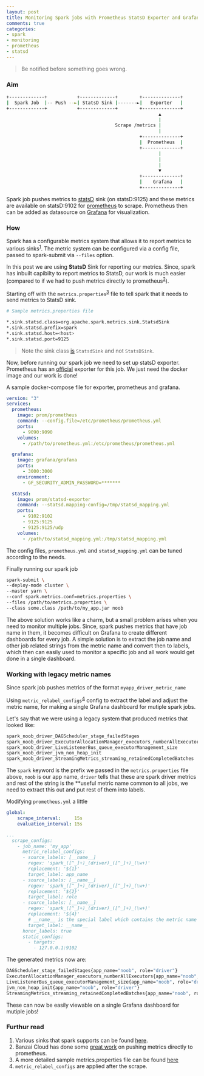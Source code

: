 ```yaml
---
layout: post
title: Monitoring Spark jobs with Prometheus StatsD Exporter and Grafana
comments: true
categories:
- spark
- monitoring
- prometheus
- statsd
---
```


> Be notified before something goes wrong.

### Aim

```bash
+-------------+           +-------------+        +--------------+
|  Spark Job  |-- Push --►| StatsD Sink |-------►|   Exporter   |
+-------------+           +-------------+        +--------------+
                                                        ▲
                                                        |
                                        Scrape /metrics |
                                                        |
                                                 +--------------+
                                                 |  Prometheus  |
                                                 +--------------+
                                                        |
                                                        |
                                                        |
                                                        ▼
                                                 +--------------+
                                                 |    Grafana   |
                                                 +--------------+
```

Spark job pushes metrics to [statsD](https://github.com/statsd/statsd) sink (on statsD:9125) and these metrics are available on statsD:9102 for [prometheus](https://prometheus.io/) to scrape. Prometheus then can be added as datasource on [Grafana](https://grafana.com/) for visualization.

### How

Spark has a configurable metrics system that allows it to report metrics to various sinks<sup>[1](#furthur-read)</sup>. The metric system can be configured via a config file, passed to spark-submit via `--files` option.

In this post we are using **StatsD** Sink for reporting our metrics. Since, spark has inbuilt capibilty to report metrics to StatsD, our work is much easier (compared to if we had to push metrics directly to prometheus<sup>[2](#furthur-read)</sup>).

Starting off with the `metrics.properties`<sup>[3](#furthur-read)</sup> file to tell spark that it needs to send metrics to StatsD sink.

```bash
# Sample metrics.properties file

*.sink.statsd.class=org.apache.spark.metrics.sink.StatsdSink
*.sink.statsd.prefix=spark
*.sink.statsd.host=<host>
*.sink.statsd.port=9125
```
> Note the sink class [is](https://github.com/apache/spark/blob/master/core/src/main/scala/org/apache/spark/metrics/sink/StatsdSink.scala#L29) `StatsdSink` and not `StatsDSink`.

Now, before running our spark job we need to set up statsD exporter. Prometheus has an [official](https://github.com/prometheus/statsd_exporter) exporter for this job. We just need the docker image and our work is done!

A sample docker-compose file for exporter, prometheus and grafana.
```yml
version: "3"
services:
  prometheus:
    image: prom/prometheus
    command: --config.file=/etc/prometheus/prometheus.yml
    ports:
      - 9090:9090
    volumes:
      - /path/to/prometheus.yml:/etc/prometheus/prometheus.yml

  grafana:
    image: grafana/grafana
    ports:
      - 3000:3000
    environment:
      - GF_SECURITY_ADMIN_PASSWORD=*******

  statsd:
    image: prom/statsd-exporter
    command: --statsd.mapping-config=/tmp/statsd_mapping.yml
    ports:
      - 9102:9102
      - 9125:9125
      - 9125:9125/udp
    volumes:
      - /path/to/statsd_mapping.yml:/tmp/statsd_mapping.yml
```
The config files, `prometheus.yml` and `statsd_mapping.yml` can be tuned according to the needs.

Finally running our spark job
```bash
spark-submit \
--deploy-mode cluster \
--master yarn \
--conf spark.metrics.conf=metrics.properties \
--files /path/to/metrics.properties \
--class some.class /path/to/my_app.jar noob
```

The above solution works like a charm, but a small problem arises when you need to monitor multiple jobs. Since, spark pushes metrics that have job name in them, it becomes difficult on Grafana to create different dashboards for every job. A simple solution is to extract the job name and other job related strings from the metric name and convert then to labels, which then can easily used to monitor a specific job and all work would get done in a single dashboard.

### Working with legacy metric names

Since spark job pushes metrics of the format `myapp_driver_metric_name`

Using `metric_relabel_configs`<sup>[4](#furthur-read)</sup> config to extract the label and adjust the metric name, for making a single Grafana dashboard for mutiple spark jobs.

Let's say that we were using a legacy system that produced metrics that looked like:
```bash
spark_noob_driver_DAGScheduler_stage_failedStages
spark_noob_driver_ExecutorAllocationManager_executors_numberAllExecutors
spark_noob_driver_LiveListenerBus_queue_executorManagement_size
spark_noob_driver_jvm_non_heap_init
spark_noob_driver_StreamingMetrics_streaming_retainedCompletedBatches
```
The `spark` keyword is the prefix we passed in the `metrics.properties` file above, `noob` is our app name, `driver` tells that these are spark driver metrics and rest of the string is the **useful metric name common to all jobs, we need to extract this out and put rest of them into labels.

Modifying `prometheus.yml` a little
```yml
global:
    scrape_interval:     15s
    evaluation_interval: 15s

...
  scrape_configs:
    - job_name: 'my_app'
      metric_relabel_configs:
      - source_labels: [__name__]
        regex: 'spark_([^_]+)_(driver)_([^_]+)_(\w+)'
        replacement: '${1}'
        target_label: app_name
      - source_labels: [__name__]
        regex: 'spark_([^_]+)_(driver)_([^_]+)_(\w+)'
        replacement: '${2}'
        target_label: role
      - source_labels: [__name__]
        regex: 'spark_([^_]+)_(driver)_([^_]+)_(\w+)'
        replacement: '${4}'
        # __name__ is the special label which contains the metric name
        target_label: __name__
      honor_labels: true
      static_configs:
        - targets:
          - 127.0.0.1:9102
```

The generated metrics now are:
```bash
DAGScheduler_stage_failedStages{app_name="noob", role="driver"}
ExecutorAllocationManager_executors_numberAllExecutors{app_name="noob", role="driver"}
LiveListenerBus_queue_executorManagement_size{app_name="noob", role="driver"}
jvm_non_heap_init{app_name="noob", role="driver"}
StreamingMetrics_streaming_retainedCompletedBatches{app_name="noob", role="driver"}
```
These can now be easily viewable on a single Grafana dashboard for mutiple jobs!


### Furthur read

1. Various sinks that spark supports can be found [here](https://spark.apache.org/docs/2.3.0/monitoring.html#metrics).
2. Banzai Cloud has done some [great work](https://github.com/banzaicloud/spark-metrics) on pushing metrics directly to prometheus.
3. A more detailed sample metrics.properties file can be found [here](https://github.com/apache/spark/blob/master/conf/metrics.properties.template)
4. `metric_relabel_configs` are applied after the scrape.